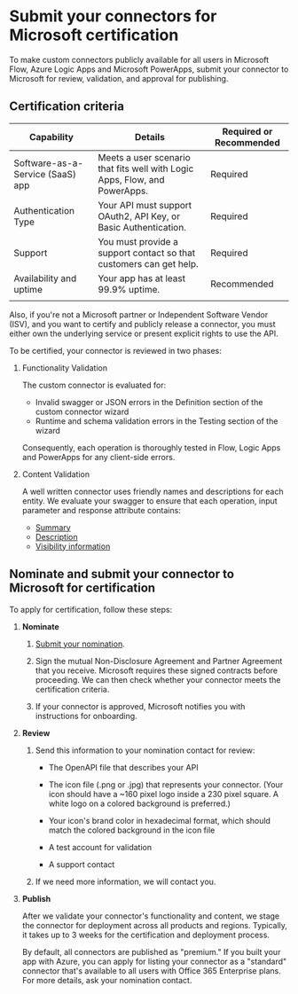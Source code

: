 <properties
    pageTitle="Submit for certification as an API Connector | Microsoft Flow"
    description="By certifying a connector, it becomes available to all users of Microsoft Flow, PowerApps and Logic Apps."
    services=""
    suite="flow"
    documentationCenter="na"
    authors="asavaritayal"
    manager="anneta"
    editor=""
    tags=""/>

<tags
   ms.service="flow"
   ms.devlang="na"
   ms.topic="article"
   ms.tgt_pltfrm="na"
   ms.workload="na"
   ms.date="09/19/2017"
   ms.author="astay"/>


# Submit your connectors for Microsoft certification

To make custom connectors publicly available for all users 
in Microsoft Flow, Azure Logic Apps and Microsoft PowerApps, 
submit your connector to Microsoft for review, validation, 
and approval for publishing. 

## Certification criteria

| Capability | Details | Required or Recommended |
|------------|---------|-------------------------|
| Software-as-a-Service (SaaS) app | Meets a user scenario that fits well with Logic Apps, Flow, and PowerApps. | Required |
| Authentication Type | Your API must support OAuth2, API Key, or Basic Authentication. | Required | 
| Support | You must provide a support contact so that customers can get help. | Required | 
| Availability and uptime | Your app has at least 99.9% uptime. | Recommended | 
|||| 

Also, if you're not a Microsoft partner or Independent Software Vendor (ISV), 
and you want to certify and publicly release a connector, 
you must either own the underlying service or present explicit 
rights to use the API.

To be certified, your connector is reviewed in two phases: 

1. Functionality Validation

    The custom connector is evaluated for:
    
    - Invalid swagger or JSON errors in the Definition section of the custom connector wizard
    - Runtime and schema validation errors in the Testing section of the wizard
    
    Consequently, each operation is thoroughly tested in Flow, Logic Apps and PowerApps for any client-side errors.
	  
2. Content Validation
    
    A well written connector uses friendly names and descriptions for each entity. We evaluate your swagger to ensure that each operation, input parameter and response attribute contains:
    - [Summary](../logic-apps/custom-connector-openapi-extensions.md#summary)
    - [Description](../logic-apps/custom-connector-openapi-extensions.md#description)
    - [Visibility information](../logic-apps/custom-connector-openapi-extensions.md#visibility)

## Nominate and submit your connector to Microsoft for certification

To apply for certification, follow these steps:

1. **Nominate**

   1. [Submit your nomination](https://go.microsoft.com/fwlink/?linkid=848754).

   2. Sign the mutual Non-Disclosure Agreement and Partner Agreement that you receive. 
   Microsoft requires these signed contracts before proceeding. 
   We can then check whether your connector meets the certification criteria. 
   
   3. If your connector is approved, Microsoft notifies you 
   with instructions for onboarding.
    
2. **Review**

   1. Send this information to your nomination contact for review:

      - The OpenAPI file that describes your API
	  - The icon file (.png or .jpg) that represents your connector. (Your icon should have a ~160 pixel logo inside a 230 pixel square. A white logo on a colored background is preferred.)
	  
      - Your icon's brand color in hexadecimal format, 
      which should match the colored background in the icon file

	  - A test account for validation
      - A support contact

   2. If we need more information, 
   we will contact you.


3. **Publish**

    After we validate your connector's functionality and content, we stage the connector for deployment across all products and regions. Typically, it takes up to 3 weeks for the certification and deployment process.
    
    By default, all connectors are published as "premium." 
    If you built your app with Azure, you can apply for 
    listing your connector as a "standard" connector that's 
    available to all users with Office 365 Enterprise plans. 
    For more details, ask your nomination contact.

